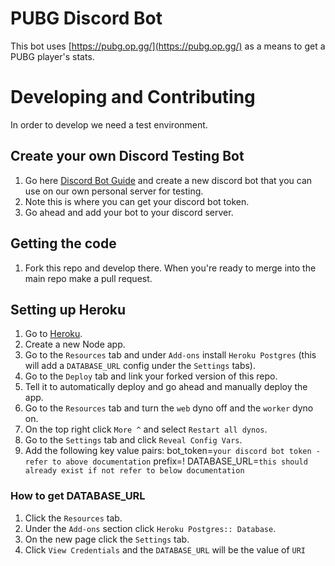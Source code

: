 # PUBG Discord Bot

This bot uses [https://pubg.op.gg/](https://pubg.op.gg/) as a means to get a PUBG player's stats.


# Developing and Contributing
In order to develop we need a test environment. 

## Create your own Discord Testing Bot
1. Go here [Discord Bot Guide](https://github.com/reactiflux/discord-irc/wiki/Creating-a-discord-bot-&-getting-a-token) and create a new discord bot that you can use on our own personal server for testing.
2. Note this is where you can get your discord bot token.
3. Go ahead and add your bot to your discord server.

## Getting the code
1. Fork this repo and develop there. When you're ready to merge into the main repo make a pull request.

## Setting up Heroku
1. Go to [Heroku](https://www.heroku.com/).
2. Create a new Node app.
3. Go to the `Resources` tab and under `Add-ons` install `Heroku Postgres` (this will add a `DATABASE_URL` config under the `Settings` tabs).
4. Go to the `Deploy` tab and link your forked version of this repo.
5. Tell it to automatically deploy and go ahead and manually deploy the app.
6. Go to the `Resources` tab and turn the `web` dyno off and the `worker` dyno on. 
7. On the top right click `More ^` and select `Restart all dynos`.
8. Go to the `Settings` tab and click `Reveal Config Vars`.
9. Add the following key value pairs:
    bot_token=`your discord bot token - refer to above documentation`
    prefix=!
    DATABASE_URL=`this should already exist if not refer to below documentation`

### How to get DATABASE_URL
1. Click the `Resources` tab.
2. Under the `Add-ons` section click `Heroku Postgres:: Database`.
3. On the new page click the `Settings` tab.
4. Click `View Credentials` and the `DATABASE_URL` will be the value of `URI`